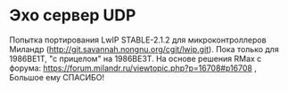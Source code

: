 # Эхо сервер UDP

Попытка портирования LwIP STABLE-2.1.2 для микроконтроллеров Миландр (http://git.savannah.nongnu.org/cgit/lwip.git). Пока только для 1986ВЕ1Т, "с прицелом" на 1986ВЕ3Т. На основе решения RMax с форума: https://forum.milandr.ru/viewtopic.php?p=16708#p16708 , Большое ему СПАСИБО!
